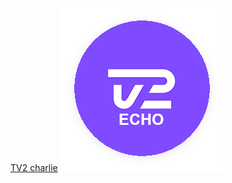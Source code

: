 [TV2 charlie] ![TV2 Echo] 



[TV2 Echo]: https://github.com/makmango/Pichgos/blob/main/DK/TV2/Echo.png
[TV2 Charlie]: https://raw.githubusercontent.com/makmango/Pichgos/main/Denmark/tv2Charlie.png
